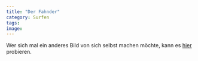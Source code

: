 ```yaml
---
title: "Der Fahnder"
category: Surfen
tags: 
image: 
---
```


Wer sich mal ein anderes Bild von sich selbst machen möchte, kann es [hier](http://flashface.ctapt.de/) probieren.